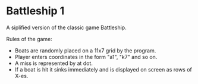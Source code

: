 # Battleship 1
A siplified version of the classic game Battleship.

Rules of the game:
- Boats are randomly placed on a 11x7 grid by the program.
- Player enters coordinates in the form "a1", "k7" and so on.
- A miss is represented by at dot.
- If a boat is hit it sinks immediately and is displayed on screen as rows of X-es.





